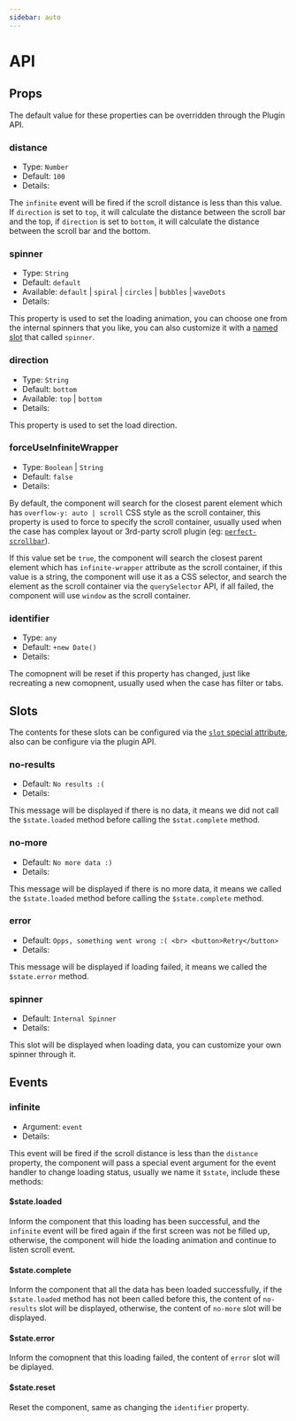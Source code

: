 ```yaml
---
sidebar: auto
---
```


# API

## Props

The default value for these properties can be overridden through the Plugin API.

### distance

- Type: `Number`
- Default: `100`
- Details: 

The `infinite` event will be fired if the scroll distance is less than this value. If `direction` is set to `top`, it will calculate the distance between the scroll bar and the top, if `direction` is set to `bottom`, it will calculate the distance between the scroll bar and the bottom.

### spinner

- Type: `String`
- Default: `default`
- Available: `default` | `spiral` | `circles` | `bubbles` | `waveDots`
- Details: 

This property is used to set the loading animation, you can choose one from the internal spinners that you like, you can also customize it with a [named slot](https://vuejs.org/v2/guide/components.html#Named-Slots) that called `spinner`.

### direction

- Type: `String`
- Default: `bottom`
- Available: `top` | `bottom`
- Details: 

This property is used to set the load direction.

### forceUseInfiniteWrapper

- Type: `Boolean` | `String`
- Default: `false`
- Details: 

By default, the component will search for the closest parent element which has `overflow-y: auto | scroll` CSS style as the scroll container, this property is used to force to specify the scroll container, usually used when the case has complex layout or 3rd-party scroll plugin (eg: [`perfect-scrollbar`](https://github.com/noraesae/perfect-scrollbar)).

If this value set be `true`, the component will search the closest parent element which has `infinite-wrapper` attribute as the scroll container, if this value is a string, the component will use it as a CSS selector, and search the element as the scroll container via the `querySelector` API, if all failed, the component will use `window` as the scroll container.

### identifier

- Type: `any`
- Default: `+new Date()`
- Details: 

The comopnent will be reset if this property has changed, just like recreating a new comopnent, usually used when the case has filter or tabs.

## Slots

The contents for these slots can be configured via the [`slot` special attribute](https://vuejs.org/v2/api/index.html#slot), also can be configure via the plugin API.

### no-results

- Default: `No results :(`
- Details: 

This message will be displayed if there is no data, it means we did not call the `$state.loaded` method before calling the `$stat.complete` method.

### no-more

- Default: `No more data :)`
- Details: 

This message will be displayed if there is no more data, it means we called the `$state.loaded` method before calling the `$state.complete` method.

### error

- Default: `Opps, something went wrong :( <br> <button>Retry</button>`
- Details: 

This message will be displayed if loading failed, it means we called the `$state.error` method.

### spinner

- Default: `Internal Spinner`
- Details: 

This slot will be displayed when loading data, you can customize your own spinner through it.

## Events

### infinite

- Argument: `event`
- Details:

This event will be fired if the scroll distance is less than the `distance` property, the component will pass a special event argument for the event handler to change loading status, usually we name it `$state`, include these methods:

#### $state.loaded

Inform the component that this loading has been successful, and the `infinite` event will be fired again if the first screen was not be filled up, otherwise, the component will hide the loading animation and continue to listen scroll event.

#### $state.complete

Inform the component that all the data has been loaded successfully, if the `$state.loaded` method has not been called before this, the content of `no-results` slot will be displayed, otherwise, the content of `no-more` slot will be displayed.

#### $state.error

Inform the comopnent that this loading failed, the content of `error` slot will be diplayed.

#### $state.reset

Reset the component, same as changing the `identifier` property.
